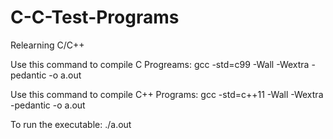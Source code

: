 # C-C-Test-Programs
Relearning C/C++

Use this command to compile C Progreams: gcc -std=c99 -Wall -Wextra -pedantic -o a.out <filename>
  
Use this command to compile C++ Programs: gcc -std=c++11 -Wall -Wextra -pedantic -o a.out <filename>

To run the executable: ./a.out
